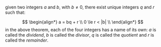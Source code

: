 given two integers $a$ and $b$, with $b \neq 0$, there exist unique integers $q$ and $r$ such that:

$$
\begin{align*}
a = bq + r \\
0 \le r < |b| \\
\end{align*}
$$
in the above theorem, each of the four integers has a name of its own: $a$ is called the *dividend*, $b$ is called the *divisor*, $q$ is called the *quotient* and $r$ is called the *remainder*.